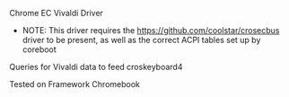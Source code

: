 Chrome EC Vivaldi Driver

* NOTE: This driver requires the https://github.com/coolstar/crosecbus driver to be present, as well as the correct ACPI tables set up by coreboot

Queries for Vivaldi data to feed croskeyboard4

Tested on Framework Chromebook